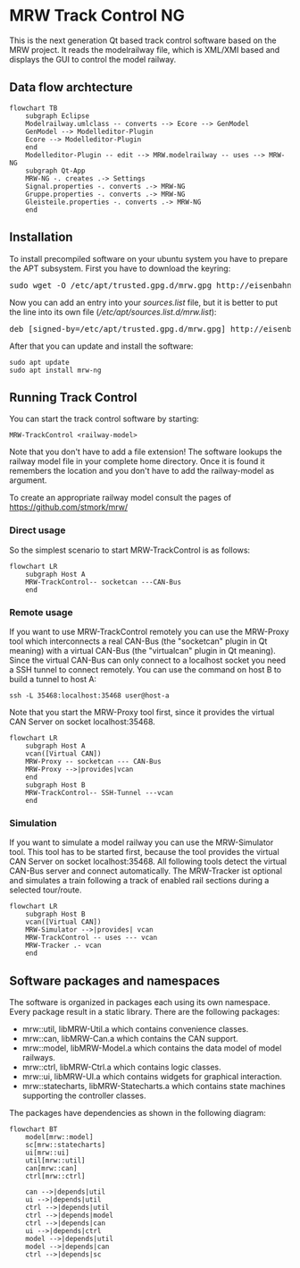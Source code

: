# MRW Track Control NG
This is the next generation Qt based track control software based on the MRW
project. It reads the modelrailway file, which is XML/XMI based and displays
the GUI to control the model railway.

## Data flow archtecture

```mermaid
flowchart TB
	subgraph Eclipse
	Modelrailway.umlclass -- converts --> Ecore --> GenModel
	GenModel --> Modelleditor-Plugin
	Ecore --> Modelleditor-Plugin
	end
	Modelleditor-Plugin -- edit --> MRW.modelrailway -- uses --> MRW-NG
	subgraph Qt-App
	MRW-NG -. creates .-> Settings
	Signal.properties -. converts .-> MRW-NG
	Gruppe.properties -. converts .-> MRW-NG
	Gleisteile.properties -. converts .-> MRW-NG
	end
```

## Installation

To install precompiled software on your ubuntu system you have to prepare
the APT subsystem. First you have to download the keyring:

<pre style="white-space: nowrap;">
sudo wget -O /etc/apt/trusted.gpg.d/mrw.gpg http://eisenbahnsteuerung.org/mrw.gpg
</pre>

Now you can add an entry into your *sources.list* file, but it is better to
put the line into its own file (*/etc/apt/sources.list.d/mrw.list*):

<pre style="white-space: nowrap;">
deb [signed-by=/etc/apt/trusted.gpg.d/mrw.gpg] http://eisenbahnsteuerung.org/apt/ mrw common firmware
</pre>

After that you can update and install the software:
```
sudo apt update
sudo apt install mrw-ng
```

## Running Track Control
You can start the track control software by starting:
```
MRW-TrackControl <railway-model>
```
Note that you don't have to add a file extension! The software lookups the railway model file in your complete home directory. Once it is found it remembers the location and you don't have to add the railway-model as argument.

To create an appropriate railway model consult the pages of https://github.com/stmork/mrw/

### Direct usage

So the simplest scenario to start MRW-TrackControl is as follows:

```mermaid
flowchart LR
	subgraph Host A
	MRW-TrackControl-- socketcan ---CAN-Bus
	end
```

### Remote usage

If you want to use MRW-TrackControl remotely you can use the MRW-Proxy tool which interconnects a real CAN-Bus (the "socketcan" plugin in Qt meaning) with a virtual CAN-Bus (the "virtualcan" plugin in Qt meaning). Since the virtual CAN-Bus can only connect to a localhost socket you need a SSH tunnel to connect remotely. You can use the command on host B to build a tunnel to host A:

```
ssh -L 35468:localhost:35468 user@host-a
```
Note that you start the MRW-Proxy tool first, since it provides the virtual CAN Server on socket localhost:35468.

```mermaid
flowchart LR
	subgraph Host A
	vcan([Virtual CAN])
	MRW-Proxy -- socketcan --- CAN-Bus
	MRW-Proxy -->|provides|vcan
	end
	subgraph Host B
	MRW-TrackControl-- SSH-Tunnel ---vcan
	end
```

### Simulation

If you want to simulate a model railway you can use the MRW-Simulator tool. This tool has to be started first, because the tool provides the virtual CAN Server on socket localhost:35468. All following tools detect the virtual CAN-Bus server and connect automatically. The MRW-Tracker ist optional and simulates a train following a track of enabled rail sections during a selected tour/route.

```mermaid
flowchart LR
	subgraph Host B
	vcan([Virtual CAN])
	MRW-Simulator -->|provides| vcan
	MRW-TrackControl -- uses --- vcan
	MRW-Tracker .- vcan
	end
```

## Software packages and namespaces

The software is organized in packages each using its own namespace. Every package result in a static library. There are the following packages:
* mrw::util, libMRW-Util.a which contains convenience classes.
* mrw::can, libMRW-Can.a which contains the CAN support.
* mrw::model, libMRW-Model.a which contains the data model of model railways.
* mrw::ctrl, libMRW-Ctrl.a which contains logic classes.
* mrw::ui, libMRW-UI.a which contains widgets for graphical interaction.
* mrw::statecharts, libMRW-Statecharts.a which contains state machines supporting the controller classes.

The packages have dependencies as shown in the following diagram:
```mermaid
flowchart BT
	model[mrw::model]
	sc[mrw::statecharts]
	ui[mrw::ui]
	util[mrw::util]
	can[mrw::can]
	ctrl[mrw::ctrl]

	can -->|depends|util
	ui -->|depends|util
	ctrl -->|depends|util
	ctrl -->|depends|model
	ctrl -->|depends|can
	ui -->|depends|ctrl
	model -->|depends|util
	model -->|depends|can
	ctrl -->|depends|sc
```
